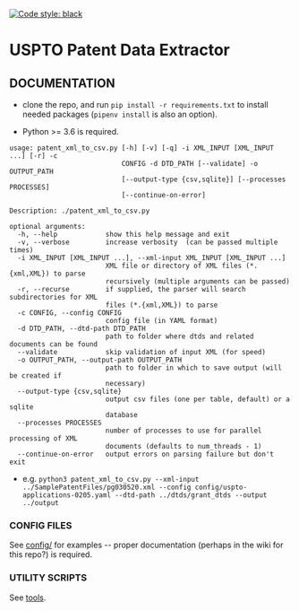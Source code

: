 [![Code style: black](https://img.shields.io/badge/code%20style-black-000000.svg)](https://github.com/psf/black)

# USPTO Patent Data Extractor

## DOCUMENTATION

* clone the repo, and run `pip install -r requirements.txt` to install needed packages (`pipenv install` is also an option).

* Python >= 3.6 is required.

```
usage: patent_xml_to_csv.py [-h] [-v] [-q] -i XML_INPUT [XML_INPUT ...] [-r] -c
                            CONFIG -d DTD_PATH [--validate] -o OUTPUT_PATH
                            [--output-type {csv,sqlite}] [--processes PROCESSES]
                            [--continue-on-error]

Description: ./patent_xml_to_csv.py

optional arguments:
  -h, --help            show this help message and exit
  -v, --verbose         increase verbosity  (can be passed multiple times)
  -i XML_INPUT [XML_INPUT ...], --xml-input XML_INPUT [XML_INPUT ...]
                        XML file or directory of XML files (*.{xml,XML}) to parse
                        recursively (multiple arguments can be passed)
  -r, --recurse         if supplied, the parser will search subdirectories for XML
                        files (*.{xml,XML}) to parse
  -c CONFIG, --config CONFIG
                        config file (in YAML format)
  -d DTD_PATH, --dtd-path DTD_PATH
                        path to folder where dtds and related documents can be found
  --validate            skip validation of input XML (for speed)
  -o OUTPUT_PATH, --output-path OUTPUT_PATH
                        path to folder in which to save output (will be created if
                        necessary)
  --output-type {csv,sqlite}
                        output csv files (one per table, default) or a sqlite
                        database
  --processes PROCESSES
                        number of processes to use for parallel processing of XML
                        documents (defaults to num_threads - 1)
  --continue-on-error   output errors on parsing failure but don't exit

```

* e.g. `python3 patent_xml_to_csv.py --xml-input ../SamplePatentFiles/pg030520.xml --config config/uspto-applications-0205.yaml --dtd-path ../dtds/grant_dtds --output ../output`



### CONFIG FILES
See [config/](config/) for examples -- proper documentation (perhaps in the wiki for this repo?) is required.


### UTILITY SCRIPTS
See [tools](tools/).
